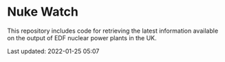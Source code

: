 # Nuke Watch

This repository includes code for retrieving the latest information available on the output of EDF nuclear power plants in the UK.

Last updated: 2022-01-25 05:07